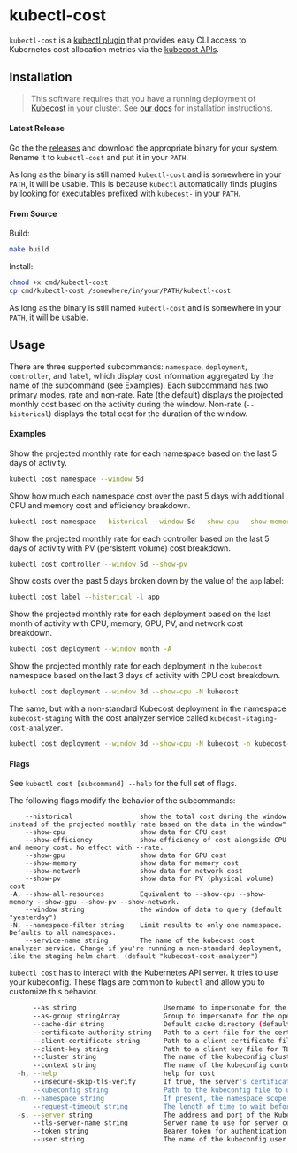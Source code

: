 # kubectl-cost

`kubectl-cost` is a [kubectl plugin](https://kubernetes.io/docs/tasks/extend-kubectl/kubectl-plugins/) that provides easy CLI access to Kubernetes cost allocation metrics via the [kubecost APIs](https://github.com/kubecost/docs/blob/master/apis.md).

## Installation

> This software requires that you have a running deployment of [Kubecost](https://kubecost.com/) in your cluster. See [our docs](https://docs.kubecost.com/install) for installation instructions.

#### Latest Release

Go the the [releases](https://github.com/kubecost/kubectl-cost/releases) and download the appropriate binary for your system. Rename it to `kubectl-cost` and put it in your `PATH`. 

As long as the binary is still named `kubectl-cost` and is somewhere in your `PATH`, it will be usable. This is because `kubectl` automatically finds plugins by looking for executables prefixed with `kubecost-` in your `PATH`.

#### From Source

Build:

``` sh
make build
```

Install:

``` sh
chmod +x cmd/kubectl-cost
cp cmd/kubectl-cost /somewhere/in/your/PATH/kubectl-cost
```

As long as the binary is still named `kubectl-cost` and is somewhere in your `PATH`, it will be usable.

## Usage

There are three supported subcommands: `namespace`, `deployment`, `controller`, and `label`, which display cost information aggregated by the name of the subcommand (see Examples). Each subcommand has two primary modes, rate and non-rate. Rate (the default) displays the projected monthly cost based on the activity during the window. Non-rate (`--historical`) displays the total cost for the duration of the window.


#### Examples
Show the projected monthly rate for each namespace based on the last 5 days of activity.
``` sh
kubectl cost namespace --window 5d
```

Show how much each namespace cost over the past 5 days with additional CPU and memory cost and efficiency breakdown.
``` sh
kubectl cost namespace --historical --window 5d --show-cpu --show-memory --show-efficiency
```

Show the projected monthly rate for each controller based on the last 5 days of activity with PV (persistent volume) cost breakdown.
``` sh
kubectl cost controller --window 5d --show-pv
```

Show costs over the past 5 days broken down by the value of the `app` label:
``` sh
kubectl cost label --historical -l app
```

Show the projected monthly rate for each deployment based on the last month of activity with CPU, memory, GPU, PV, and network cost breakdown.
``` sh
kubectl cost deployment --window month -A
```

Show the projected monthly rate for each deployment in the `kubecost` namespace based on the last 3 days of activity with CPU cost breakdown.
``` sh
kubectl cost deployment --window 3d --show-cpu -N kubecost
```

The same, but with a non-standard Kubecost deployment in the namespace `kubecost-staging` with the cost analyzer service called `kubecost-staging-cost-analyzer`.
``` sh
kubectl cost deployment --window 3d --show-cpu -N kubecost -n kubecost-staging --service-name kubecost-staging-cost-analyzer
```



#### Flags
See `kubectl cost [subcommand] --help` for the full set of flags.

The following flags modify the behavior of the subcommands:
```
    --historical                 show the total cost during the window instead of the projected monthly rate based on the data in the window"
    --show-cpu                   show data for CPU cost
    --show-efficiency            show efficiency of cost alongside CPU and memory cost. No effect with --rate.
    --show-gpu                   show data for GPU cost
    --show-memory                show data for memory cost
    --show-network               show data for network cost
    --show-pv                    show data for PV (physical volume) cost
-A, --show-all-resources         Equivalent to --show-cpu --show-memory --show-gpu --show-pv --show-network.
    --window string              the window of data to query (default "yesterday")
-N, --namespace-filter string    Limit results to only one namespace. Defaults to all namespaces.
    --service-name string        The name of the kubecost cost analyzer service. Change if you're running a non-standard deployment, like the staging helm chart. (default "kubecost-cost-analyzer")
```


`kubectl cost` has to interact with the Kubernetes API server. It tries to use your kubeconfig. These flags are common to `kubectl` and allow you to customize this behavior.
``` sh
      --as string                      Username to impersonate for the operation
      --as-group stringArray           Group to impersonate for the operation, this flag can be repeated to specify multiple groups.
      --cache-dir string               Default cache directory (default "/home/delta/.kube/cache")
      --certificate-authority string   Path to a cert file for the certificate authority
      --client-certificate string      Path to a client certificate file for TLS
      --client-key string              Path to a client key file for TLS
      --cluster string                 The name of the kubeconfig cluster to use
      --context string                 The name of the kubeconfig context to use
  -h, --help                           help for cost
      --insecure-skip-tls-verify       If true, the server's certificate will not be checked for validity. This will make your HTTPS connections insecure
      --kubeconfig string              Path to the kubeconfig file to use for CLI requests.
  -n, --namespace string               If present, the namespace scope for this CLI request
      --request-timeout string         The length of time to wait before giving up on a single server request. Non-zero values should contain a corresponding time unit (e.g. 1s, 2m, 3h). A value of zero means don't timeout requests. (default "0")
  -s, --server string                  The address and port of the Kubernetes API server
      --tls-server-name string         Server name to use for server certificate validation. If it is not provided, the hostname used to contact the server is used
      --token string                   Bearer token for authentication to the API server
      --user string                    The name of the kubeconfig user to use
```

